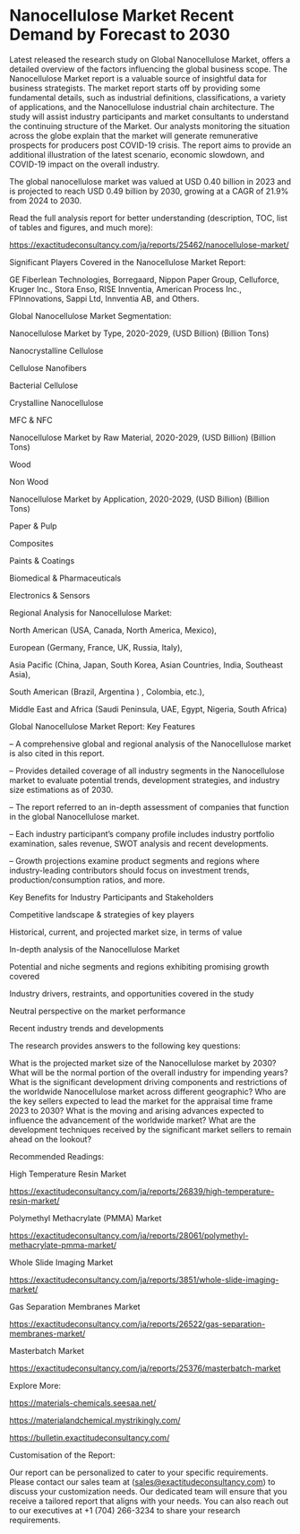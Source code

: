 # Nanocellulose Market Recent Demand by Forecast to 2030

Latest released the research study on Global Nanocellulose Market, offers a detailed overview of the factors influencing the global business scope. The Nanocellulose Market report is a valuable source of insightful data for business strategists. The market report starts off by providing some fundamental details, such as industrial definitions, classifications, a variety of applications, and the Nanocellulose industrial chain architecture. The study will assist industry participants and market consultants to understand the continuing structure of the Market. Our analysts monitoring the situation across the globe explain that the market will generate remunerative prospects for producers post COVID-19 crisis. The report aims to provide an additional illustration of the latest scenario, economic slowdown, and COVID-19 impact on the overall industry.

The global nanocellulose market was valued at USD 0.40 billion in 2023 and is projected to reach USD 0.49 billion by 2030, growing at a CAGR of 21.9% from 2024 to 2030.

Read the full analysis report for better understanding (description, TOC, list of tables and figures, and much more):

https://exactitudeconsultancy.com/ja/reports/25462/nanocellulose-market/

Significant Players Covered in the Nanocellulose Market Report:

GE Fiberlean Technologies, Borregaard, Nippon Paper Group, Celluforce, Kruger Inc., Stora Enso, RISE Innventia, American Process Inc., FPInnovations, Sappi Ltd, Innventia AB, and Others.

Global Nanocellulose Market Segmentation:

Nanocellulose Market by Type, 2020-2029, (USD Billion) (Billion Tons)

Nanocrystalline Cellulose

Cellulose Nanofibers

Bacterial Cellulose

Crystalline Nanocellulose

MFC & NFC

Nanocellulose Market by Raw Material, 2020-2029, (USD Billion) (Billion Tons)

Wood

Non Wood

Nanocellulose Market by Application, 2020-2029, (USD Billion) (Billion Tons)

Paper & Pulp

Composites

Paints & Coatings

Biomedical & Pharmaceuticals

Electronics & Sensors

Regional Analysis for Nanocellulose Market:

North American (USA, Canada, North America, Mexico),

European (Germany, France, UK, Russia, Italy),

Asia Pacific (China, Japan, South Korea, Asian Countries, India, Southeast Asia),

South American (Brazil, Argentina ) , Colombia, etc.),

Middle East and Africa (Saudi Peninsula, UAE, Egypt, Nigeria, South Africa)

Global Nanocellulose Market Report: Key Features

– A comprehensive global and regional analysis of the Nanocellulose market is also cited in this report.

– Provides detailed coverage of all industry segments in the Nanocellulose market to evaluate potential trends, development strategies, and industry size estimations as of 2030.

– The report referred to an in-depth assessment of companies that function in the global Nanocellulose market.

– Each industry participant’s company profile includes industry portfolio examination, sales revenue, SWOT analysis and recent developments.

– Growth projections examine product segments and regions where industry-leading contributors should focus on investment trends, production/consumption ratios, and more.

Key Benefits for Industry Participants and Stakeholders

Competitive landscape & strategies of key players

Historical, current, and projected market size, in terms of value

In-depth analysis of the Nanocellulose Market

Potential and niche segments and regions exhibiting promising growth covered

Industry drivers, restraints, and opportunities covered in the study

Neutral perspective on the market performance

Recent industry trends and developments

The research provides answers to the following key questions:

What is the projected market size of the Nanocellulose market by 2030?
What will be the normal portion of the overall industry for impending years?
What is the significant development driving components and restrictions of the worldwide Nanocellulose market across different geographic?
Who are the key sellers expected to lead the market for the appraisal time frame 2023 to 2030?
What is the moving and arising advances expected to influence the advancement of the worldwide market?
What are the development techniques received by the significant market sellers to remain ahead on the lookout?

Recommended Readings:

High Temperature Resin Market

https://exactitudeconsultancy.com/ja/reports/26839/high-temperature-resin-market/

Polymethyl Methacrylate (PMMA) Market

https://exactitudeconsultancy.com/ja/reports/28061/polymethyl-methacrylate-pmma-market/

Whole Slide Imaging Market

https://exactitudeconsultancy.com/ja/reports/3851/whole-slide-imaging-market/

Gas Separation Membranes Market

https://exactitudeconsultancy.com/ja/reports/26522/gas-separation-membranes-market/

Masterbatch Market

https://exactitudeconsultancy.com/ja/reports/25376/masterbatch-market

Explore More:

https://materials-chemicals.seesaa.net/

https://materialandchemical.mystrikingly.com/

https://bulletin.exactitudeconsultancy.com/

Customisation of the Report:

Our report can be personalized to cater to your specific requirements. Please contact our sales team at (sales@exactitudeconsultancy.com) to discuss your customization needs. Our dedicated team will ensure that you receive a tailored report that aligns with your needs. You can also reach out to our executives at +1 (704) 266-3234 to share your research requirements.
